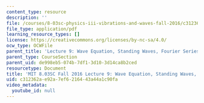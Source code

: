 ```yaml
---
content_type: resource
description: ''
file: /courses/8-03sc-physics-iii-vibrations-and-waves-fall-2016/c312362ae92a7ef6216443a44a1c90fa_MIT8_03SCF16_hw_Lec9.pdf
file_type: application/pdf
learning_resource_types: []
license: https://creativecommons.org/licenses/by-nc-sa/4.0/
ocw_type: OCWFile
parent_title: 'Lecture 9: Wave Equation, Standing Waves, Fourier Series'
parent_type: CourseSection
parent_uid: de998eb5-074b-7df1-3d10-3d14ca8b2ced
resourcetype: Document
title: 'MIT 8.03SC Fall 2016 Lecture 9: Wave Equation, Standing Waves, Fourier Series'
uid: c312362a-e92a-7ef6-2164-43a44a1c90fa
video_metadata:
  youtube_id: null
---
```

